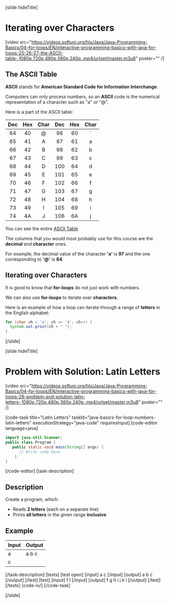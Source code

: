 
[slide hideTitle]

# Iterating over Characters

[video src="https://videos.softuni.org/hls/Java/Java-Programming-Basics/04-for-loops/EN/interactive-programming-basics-with-java-for-loops-25-26-27-the-ASCII-table-,1080p,720p,480p,360p,240p,.mp4/urlset/master.m3u8" poster="" /]

## The ASCII Table

**ASCII** stands for **American Standard Code for Information Interchange**. 
 
Computers can only process numbers, so an **ASCII** code is the numerical representation of a character such as "a" or "@". 

Here is a part of the ASCII table:

| **Dec** | **Hex** | **Char** | **Dec** | **Hex** | **Char** |
| :-----: | :-----: | :------: | :-----: | :-----: | :------: |
|   64    |   40    |    \@    |   96    |   60    |    \`    |
|   65    |   41    |    A     |   97    |   61    |    a     |
|   66    |   42    |    B     |   98    |   62    |    b     |
|   67    |   43    |    C     |   99    |   63    |    c     |
|   68    |   44    |    D     |   100   |   64    |    d     |
|   69    |   45    |    E     |   101   |   65    |    e     |
|   70    |   46    |    F     |   102   |   66    |    f     |
|   71    |   47    |    G     |   103   |   67    |    g     |
|   72    |   48    |    H     |   104   |   68    |    h     |
|   73    |   49    |    I     |   105   |   69    |    i     |
|   74    |   4A    |    J     |   106   |   6A    |    j     |

You can see the entire [ASCII Table](http://www.asciitable.com)

The columns that you would most probably use for this course are the **decimal** and **character** ones.

For example, the decimal value of the character **'a'** is **97** and the one corresponding to **'@'** is **64**.

## Iterating over Characters

It is good to know that **for-loops** do not just work with numbers. 

We can also use **for-loops** to iterate over **characters**.

Here is an example of how a loop can iterate through a range of **letters** in the English alphabet:
```java live
for (char ch = 'a'; ch <= 'd'; ch++) {
  System.out.print(ch + " ");
}
```
[/slide]

[slide hideTitle]
# Problem with Solution: Latin Letters

[video src="https://videos.softuni.org/hls/Java/Java-Programming-Basics/04-for-loops/EN/interactive-programming-basics-with-java-for-loops-28-problem-and-solution-latin-letters-,1080p,720p,480p,360p,240p,.mp4/urlset/master.m3u8" poster="" /]

[code-task title="Latin Letters" taskId="java-basics-for-loop-numbers-latin-letters" executionStrategy="java-code" requiresInput]
[code-editor language=java]
```java
import java.util.Scanner;
public class Program {
   public static void main(String[] args) {
      // Write code here
    }
}
```
[/code-editor]
[task-description]
## Description
Create a program, which:

* Reads **2 letters** (each on a separate line)
* Prints **all letters** in the given range **inclusive**

## Example
| **Input** | **Output** 
| --- | --- |
| a | a b c|
| c | |

[/task-description]
[tests]
[test open]
[input]
a
c
[/input]
[output]
a b c
[/output]
[/test]
[test]
[input]
f
l
[/input]
[output]
f g h i j k l
[/output]
[/test]
[/tests]
[code-io/]
[/code-task]

[/slide]

